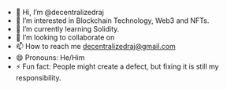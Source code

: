 - 👋 Hi, I’m @decentralizedraj
- 👀 I’m interested in Blockchain Technology, Web3 and NFTs.
- 🌱 I’m currently learning Solidity.
- 💞️ I’m looking to collaborate on 
- 📫 How to reach me decentralizedraj@gmail.com
- 😄 Pronouns: He/Him
- ⚡ Fun fact: People might create a defect, but fixing it is still my responsibility.

<!---
decentralizedraj/decentralizedraj is a ✨ special ✨ repository because its `README.md` (this file) appears on your GitHub profile.
You can click the Preview link to take a look at your changes.
--->
